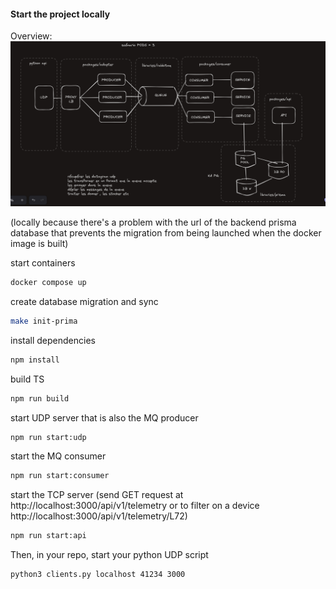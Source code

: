 #### Start the project locally

Overview:
![alt text](schema.png)

(locally because there's a problem with the url of the backend prisma database that prevents the migration from being launched when the docker image is built)

start containers

```sh
docker compose up
```

create database migration and sync

```sh
make init-prima
```

install dependencies

```sh
npm install
```

build TS

```sh
npm run build
```

start UDP server that is also the MQ producer

```sh
npm run start:udp
```

start the MQ consumer

```sh
npm run start:consumer
```

start the TCP server
(send GET request at http://localhost:3000/api/v1/telemetry or to filter on a device http://localhost:3000/api/v1/telemetry/L72)

```sh
npm run start:api
```

Then, in your repo, start your python UDP script

```sh
python3 clients.py localhost 41234 3000
```
